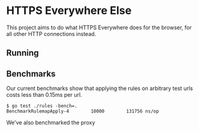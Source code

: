 # HTTPS Everywhere Else

This project aims to do what HTTPS Everywhere does for the browser, for all
other HTTP connections instead.

## Running



## Benchmarks

Our current benchmarks show that applying the rules on arbitrary test urls costs
less than 0.15ms per url.

```
$ go test ./rules -bench=.
BenchmarkRulemapApply-4   	   10000	    131756 ns/op
```

We've also benchmarked the proxy
